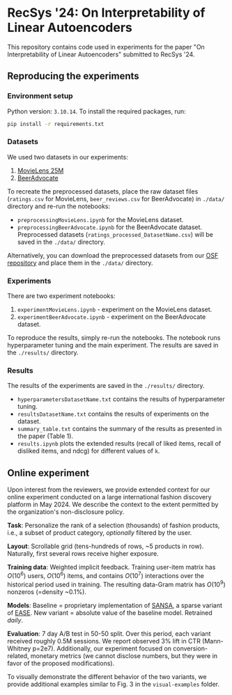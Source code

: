 # RecSys '24: On Interpretability of Linear Autoencoders

This repository contains code used in experiments for the paper "On Interpretability of Linear Autoencoders" submitted to RecSys '24.

## Reproducing the experiments
### Environment setup
Python version: `3.10.14`. To install the required packages, run:
```bash
pip install -r requirements.txt
```

### Datasets
We used two datasets in our experiments:
1. [MovieLens 25M](https://grouplens.org/datasets/movielens/25m/)
2. [BeerAdvocate](https://www.kaggle.com/datasets/thedevastator/1-5-million-beer-reviews-from-beer-advocate)

To recreate the preprocessed datasets, place the raw dataset files (`ratings.csv` for MovieLens, `beer_reviews.csv` for BeerAdvocate) in `./data/` directory and re-run the notebooks:
- `preprocessingMovieLens.ipynb` for the MovieLens dataset.
- `preprocessingBeerAdvocate.ipynb` for the BeerAdvocate dataset.
Preprocessed datasets (`ratings_processed_DatasetName.csv`) will be saved in the `./data/` directory.

Alternatively, you can download the preprocessed datasets from our [OSF repository](https://osf.io/bjmuv/?view_only=9439f132405b48b2962abd5d0ded0567) and place them in the `./data/` directory.

### Experiments
There are two experiment notebooks:
1. `experimentMovieLens.ipynb` - experiment on the MovieLens dataset.
2. `experimentBeerAdvocate.ipynb` - experiment on the BeerAdvocate dataset.

To reproduce the results, simply re-run the notebooks. The notebook runs hyperparameter tuning and the main experiment. The results are saved in the `./results/` directory.

### Results
The results of the experiments are saved in the `./results/` directory.
- `hyperparametersDatasetName.txt` contains the results of hyperparameter tuning.
- `resultsDatasetName.txt` contains the results of experiments on the dataset.
- `summary_table.txt` contains the summary of the results as presented in the paper (Table 1).
- `results.ipynb` plots the extended results (recall of liked items, recall of disliked items, and ndcg) for different values of `k`.

## Online experiment
Upon interest from the reviewers, we provide extended context for our online experiment conducted on a large international fashion discovery platform in May 2024. 
We describe the context to the extent permitted by the organization's non-disclosure policy.

**Task**: Personalize the rank of a selection (thousands) of fashion products, i.e., a subset of product category, *optionally* filtered by the user.

**Layout**: Scrollable grid (tens-hundreds of rows, ~5 products in row). Naturally, first several rows receive higher exposure.

**Training data**: Weighted implicit feedback. Training user-item matrix has $O(10^6)$ users, $O(10^6)$ items, and contains $O(10^7)$ interactions over the historical period used in training. The resulting data-Gram matrix has $O(10^9)$ nonzeros (=density ~0.1%).

**Models**: Baseline = proprietary implementation of [SANSA](https://dl.acm.org/doi/10.1145/3604915.3608827), a sparse variant of [EASE](https://arxiv.org/abs/1905.03375). New variant = absolute value of the baseline model. Retrained *daily*.

**Evaluation**: 7 day A/B test in 50-50 split. Over this period, each variant received roughly 0.5M sessions. We report observed 3% lift in CTR (Mann-Whitney p=2e7). Additionally, our experiment focused on conversion-related, monetary metrics (we cannot disclose numbers, but they were in favor of the proposed modifications).

To visually demonstrate the different behavior of the two variants, we provide additional examples similar to Fig. 3 in the `visual-examples` folder.
